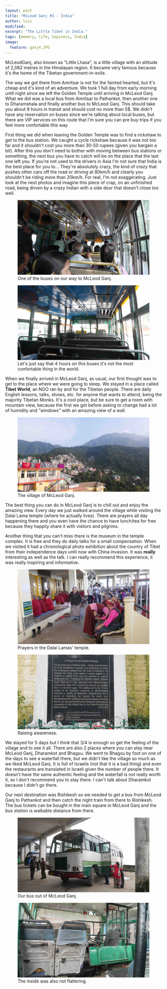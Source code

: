 ```yaml
---
layout: post
title: "McLeod Ganj #3 - India"
author: luis
modified:
excerpt: "The Little Tibet in India."
tags: [memory, life, hapiness, India]
image:
  feature: ganj4.JPG
---
```


McLeodGanj, also known as "Little Lhasa", is a little village with an altitude of 2,082 metres in the Himalayan region. It became very famous because it's the home of the Tibetan government-in-exile.

The way we got there from Amritsar is not for the fainted hearted, but it's cheap and it's kind of an adventure. We took 1 full day from early morning until night since we left the Golden Temple until arriving in McLeod Ganj. What we did was a local bus from Amritsar to Pathankot, then another one to Dharamshala and finally another bus to McLeod Ganj. This should take you about 8 hours in transit and should cost no more than 5$. We didn't have any reservation on buses since we're talking about local buses, but there are VIP services on this route that I'm sure you can pre buy trips if you feel more confortable this way.

First thing we did when leaving the Golden Temple was to find a rickshaw to get to the bus station. We caught a cycle rickshaw because it was not too far and it shouldn't cost you more than 30-50 rupees (given you bargain a bit). After this you don't need to bother with moving between bus stations or something, the next bus you have to catch will be on the place that the last one left you. If you're not used to the drivers in Asia I'm not sure that India is the best place for you to... They're absolutely crazy, the kind of crazy that pushes other cars off the road or driving at 80km/h and clearly you shouldn't be riding more than 20km/h. For real, I'm not exaggerating. Just look at the next photos and imagine this piece of crap, on an unfinished road, being driven by a crazy Indian with a side door that doesn't close too well.


<figure>
	<a href="../images/india/McLeod/bus1.JPG"><img src="../images/india/McLeod/bus1.JPG"></a>
	<figcaption>One of the buses on our way to McLeod Ganj.</figcaption>
</figure>

<figure>
	<a href="../images/india/McLeod/bus2.JPG"><img src="../images/india/McLeod/bus2.JPG"></a>
	<figcaption>Let's just say that 4 hours on this buses it's not the most confortable thing in the world.</figcaption>
</figure>

When we finally arrived in McLeod Ganj, as usual, our first thought was to get to the place where we were going to sleep. We stayed in a place called <b>Tibet World</b>, an NGO ran by and for the Tibetan people. There are daily English lessons, talks, shows, etc. for anyone that wants to attend, being the majority Tibetan Monks. It's a cool place, but be sure to get a room with mountain view, because the first we got before asking to change had a lot of humidity and <i>"windows"</i> with an amazing view of a wall.

<figure>
	<a href="../images/india/McLeod/ganj3.JPG"><img src="../images/india/McLeod/ganj3.JPG"></a>
	<figcaption>The village of McLeod Ganj.</figcaption>
</figure>

The best thing you can do in McLeod Ganj is to chill out and enjoy the amazing view. Every day we just walked around the village while visiting the Dalai Lama temple (where he actually lives). There are prayers all day happening there and you even have the chance to have lunch/tea for free because they happily share it with visitors and pilgrims.

Another thing that you can't miss there is the museum in the temple complex. It is free and they do daily talks for a small compensation. When we visited it had a chronological photo exhibition about the country of Tibet from their independence days until now with China invasion. It was <b>really</b> interesting as well as the talk. I can really recommend this experience, it was really inspiring and informative.

<figure>
	<a href="../images/india/McLeod/ganj1.JPG"><img src="../images/india/McLeod/ganj1.JPG"></a>
	<figcaption>Prayers in the Dalai Lamas' temple.</figcaption>
</figure>

<figure>
	<a href="../images/india/McLeod/ganj2.JPG"><img src="../images/india/McLeod/ganj2.JPG"></a>
	<figcaption>Raising awareness.</figcaption>
</figure>

We stayed for 5 days but I think that 3/4 is enough so get the feeling of the village and to see it all. There are also 2 places where you can stay near McLeod Ganj, Dharamkot and Bhagsu. We went to Bhagsu by foot on one of the days to see a waterfall there, but we didn't like the village so much as we liked McLeod Ganj. It is full of Israelis (not that it is a bad thing) and even the restaurants are translated in Israeli given the number of people there. It doesn't have the same authentic feeling and the waterfall is not really worth it, so I don't recommend you to stay there. I can't talk about Dharamkot because I didn't go there.

Our next destination was Rishikesh so we needed to get a bus from McLeod Ganj to Pathankot and then catch the night train from there to Rishikesh. The bus tickets can be bought in the main square in McLeod Ganj and the <i>bus station</i> is walkable distance from there.

<figure>
	<a href="../images/india/McLeod/ganj5.JPG"><img src="../images/india/McLeod/ganj5.JPG"></a>
	<figcaption>Our bus out of McLeod Ganj.</figcaption>
</figure>

<figure>
	<a href="../images/india/McLeod/ganj6.JPG"><img src="../images/india/McLeod/ganj6.JPG"></a>
	<figcaption>The inside was also not flattering.</figcaption>
</figure>